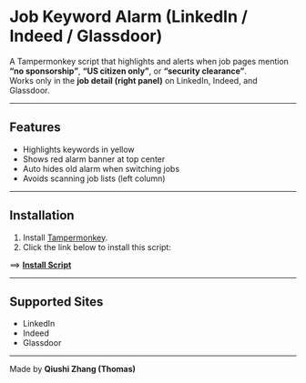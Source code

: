 # Job Keyword Alarm (LinkedIn / Indeed / Glassdoor)

A Tampermonkey script that highlights and alerts when job pages mention **“no sponsorship”**, **“US citizen only”**, or **“security clearance”**.  
Works only in the **job detail (right panel)** on LinkedIn, Indeed, and Glassdoor.

---

## Features
- Highlights keywords in yellow  
- Shows red alarm banner at top center  
- Auto hides old alarm when switching jobs  
- Avoids scanning job lists (left column)  

---

## Installation
1. Install [Tampermonkey](https://www.tampermonkey.net/).  
2. Click the link below to install this script:

==> **[Install Script](https://raw.githubusercontent.com/Thomastakovich/US_Job_Sponsorship_Alarm/main/US_Job_Sponsorship_Alarm.user.js)**

---

## Supported Sites
- LinkedIn  
- Indeed  
- Glassdoor  

---

Made by **Qiushi Zhang (Thomas)**   
